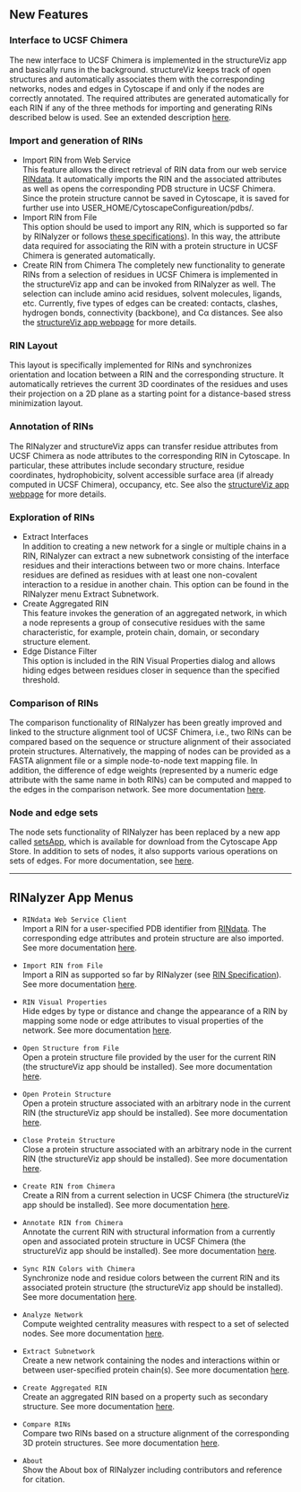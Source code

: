 New Features
------------

### Interface to UCSF Chimera   
The new interface to UCSF Chimera is implemented in the structureViz app and basically runs in the background. structureViz keeps track of open structures and automatically associates them with the corresponding networks, nodes and edges in Cytoscape if and only if the nodes are correctly annotated. The required attributes are generated automatically for each RIN if any of the three methods for importing and generating RINs described below is used. See an extended description [here](./structure.md).

### Import and generation of RINs
- Import RIN from Web Service  
This feature allows the direct retrieval of RIN data from our web service [RINdata](http://rinalyzer.de/rindata.php). It automatically imports the RIN and the associated attributes as well as opens the corresponding PDB structure in UCSF Chimera. Since the protein structure cannot be saved in Cytoscape, it is saved for further use into USER\_HOME/CytoscapeConfigureation/pdbs/.
- Import RIN from File  
This option should be used to import any RIN, which is supported so far by RINalyzer or follows [these specifications](./rins_spec.md)). In this way, the attribute data required for associating the RIN with a protein structure in UCSF Chimera is generated automatically.
- Create RIN from Chimera
The completely new functionality to generate RINs from a selection of residues in UCSF Chimera is implemented in the structureViz app and can be invoked from RINalyzer as well. The selection can include amino acid residues, solvent molecules, ligands, etc. Currently, five types of edges can be created: contacts, clashes, hydrogen bonds, connectivity (backbone), and Cα distances. See also the [structureViz app webpage](http://www.cgl.ucsf.edu/cytoscape/structureViz2/) for more details.

### RIN Layout  
This layout is specifically implemented for RINs and synchronizes orientation and location between a RIN and the corresponding structure. It automatically retrieves the current 3D coordinates of the residues and uses their projection on a 2D plane as a starting point for a distance-based stress minimization layout.
  
### Annotation of RINs  
The RINalyzer and structureViz apps can transfer residue attributes from UCSF Chimera as node attributes to the corresponding RIN in Cytoscape. In particular, these attributes include secondary structure, residue coordinates, hydrophobicity, solvent accessible surface area (if already computed in UCSF Chimera), occupancy, etc. See also the [structureViz app webpage](http://www.cgl.ucsf.edu/cytoscape/structureViz2/) for more details.

### Exploration of RINs
- Extract Interfaces  
In addition to creating a new network for a single or multiple chains in a RIN, RINalyzer can extract a new subnetwork consisting of the interface residues and their interactions between two or more chains. Interface residues are defined as residues with at least one non-covalent interaction to a residue in another chain. This option can be found in the RINalyzer menu Extract Subnetwork.
- Create Aggregated RIN  
This feature invokes the generation of an aggregated network, in which a node represents a group of consecutive residues with the same characteristic, for example, protein chain, domain, or secondary structure element.
- Edge Distance Filter  
This option is included in the RIN Visual Properties dialog and allows hiding edges between residues closer in sequence than the specified threshold.
  
### Comparison of RINs
The comparison functionality of RINalyzer has been greatly improved and linked to the structure alignment tool of UCSF Chimera, i.e., two RINs can be compared based on the sequence or structure alignment of their associated protein structures. Alternatively, the mapping of nodes can be provided as a FASTA alignment file or a simple node-to-node text mapping file. In addition, the difference of edge weights (represented by a numeric edge attribute with the same name in both RINs) can be computed and mapped to the edges in the comparison network. See more documentation [here](./comparison.md).
  
### Node and edge sets  
The node sets functionality of RINalyzer has been replaced by a new app called [setsApp](http://apps.cytoscape.org/apps/setsApp), which is available for download from the Cytoscape App Store. In addition to sets of nodes, it also supports various operations on sets of edges. For more documentation, see [here](http://www.cgl.ucsf.edu/cytoscape/utilities3/setsApp.shtml).
  


* * *

RINalyzer App Menus
-------------------

* `RINdata Web Service Client`  
Import a RIN for a user-specified PDB identifier from [RINdata](http://rinalyzer.de/rindata.php). The corresponding edge attributes and protein structure are also imported. See more documentation [here](./import.md#import).
  
* `Import RIN from File`  
Import a RIN as supported so far by RINalyzer (see [RIN Specification](rins_spec.md)). See more documentation [here](./import.md#import).
  
* `RIN Visual Properties`  
Hide edges by type or distance and change the appearance of a RIN by mapping some node or edge attributes to visual properties of the network. See more documentation [here](./visualprops.md).
  
* `Open Structure from File`  
Open a protein structure file provided by the user for the current RIN (the structureViz app should be installed). See more documentation [here](./structure.md).
  
* `Open Protein Structure`  
Open a protein structure associated with an arbitrary node in the current RIN (the structureViz app should be installed). See more documentation [here](./structure.md).
  
* `Close Protein Structure`  
Close a protein structure associated with an arbitrary node in the current RIN (the structureViz app should be installed). See more documentation [here](./structure.md).
  
* `Create RIN from Chimera`  
Create a RIN from a current selection in UCSF Chimera (the structureViz app should be installed). See more documentation [here](./import.md#generation).
  
* `Annotate RIN from Chimera`  
Annotate the current RIN with structural information from a currently open and associated protein structure in UCSF Chimera (the structureViz app should be installed). See more documentation [here](./structure.md).
  
* `Sync RIN Colors with Chimera`  
Synchronize node and residue colors between the current RIN and its associated protein structure (the structureViz app should be installed). See more documentation [here](./structure.md).
  
* `Analyze Network`  
Compute weighted centrality measures with respect to a set of selected nodes. See more documentation [here](./cent_analysis.md).
  
* `Extract Subnetwork`  
Create a new network containing the nodes and interactions within or between user-specified protein chain(s). See more documentation [here](./subnetwork.md).
  
* `Create Aggregated RIN`  
Create an aggregated RIN based on a property such as secondary structure. See more documentation [here](./aggnetwork.md).
  
* `Compare RINs`  
Compare two RINs based on a structure alignment of the corresponding 3D protein structures. See more documentation [here](./comparison.md).
  
* `About`  
Show the About box of RINalyzer including contributors and reference for citation.
